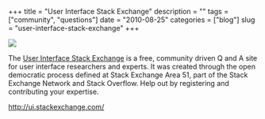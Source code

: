 +++
title = "User Interface Stack Exchange"
description = ""
tags = ["community", "questions"]
date = "2010-08-25"
categories = ["blog"]
slug = "user-interface-stack-exchange"
+++



  <div class="notebook-screenshot"><a href="http://ui.stackexchange.com/"><img id='bluga-thumbnail-2431' class='bluga-thumbnail large' src='http://media.konigi.com/bluga/
wt4c7521f44d003_large.jpg'/></a></div><p>The <a href="http://ui.stackexchange.com/">User Interface Stack Exchange</a> is a free, community driven Q and A site for user interface researchers and experts. It was created through the open democratic process defined at Stack Exchange Area 51, part of the Stack Exchange Network and Stack Overflow. Help out by registering and contributing your expertise.</p>

    
  <a href="http://ui.stackexchange.com/">http://ui.stackexchange.com/</a>
